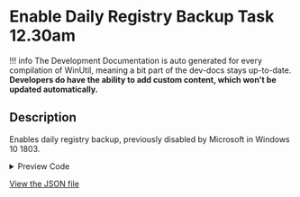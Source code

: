 # Enable Daily Registry Backup Task 12.30am


!!! info
     The Development Documentation is auto generated for every compilation of WinUtil, meaning a bit part of the dev-docs stays up-to-date. **Developers do have the ability to add custom content, which won't be updated automatically.**


## Description

Enables daily registry backup, previously disabled by Microsoft in Windows 10 1803.

<!-- BEGIN CUSTOM CONTENT -->

<!-- END CUSTOM CONTENT -->

<details>
<summary>Preview Code</summary>

```json
{
  "Content": "Enable Daily Registry Backup Task 12.30am",
  "Description": "Enables daily registry backup, previously disabled by Microsoft in Windows 10 1803.",
  "category": "Features",
  "panel": "1",
  "Order": "a017_",
  "feature": [],
  "InvokeScript": [
    "\r\n      New-ItemProperty -Path 'HKLM:\\SYSTEM\\CurrentControlSet\\Control\\Session Manager\\Configuration Manager' -Name 'EnablePeriodicBackup' -Type DWord -Value 1 -Force\r\n      New-ItemProperty -Path 'HKLM:\\SYSTEM\\CurrentControlSet\\Control\\Session Manager\\Configuration Manager' -Name 'BackupCount' -Type DWord -Value 2 -Force\r\n      $action = New-ScheduledTaskAction -Execute 'schtasks' -Argument '/run /i /tn \"\\Microsoft\\Windows\\Registry\\RegIdleBackup\"'\r\n      $trigger = New-ScheduledTaskTrigger -Daily -At 00:30\r\n      Register-ScheduledTask -Action $action -Trigger $trigger -TaskName 'AutoRegBackup' -Description 'Create System Registry Backups' -User 'System'\r\n      "
  ]
}
```
</details>



<!-- BEGIN SECOND CUSTOM CONTENT -->

<!-- END SECOND CUSTOM CONTENT -->

[View the JSON file](https://github.com/ChrisTitusTech/winutil/tree/main/config/feature.json)

